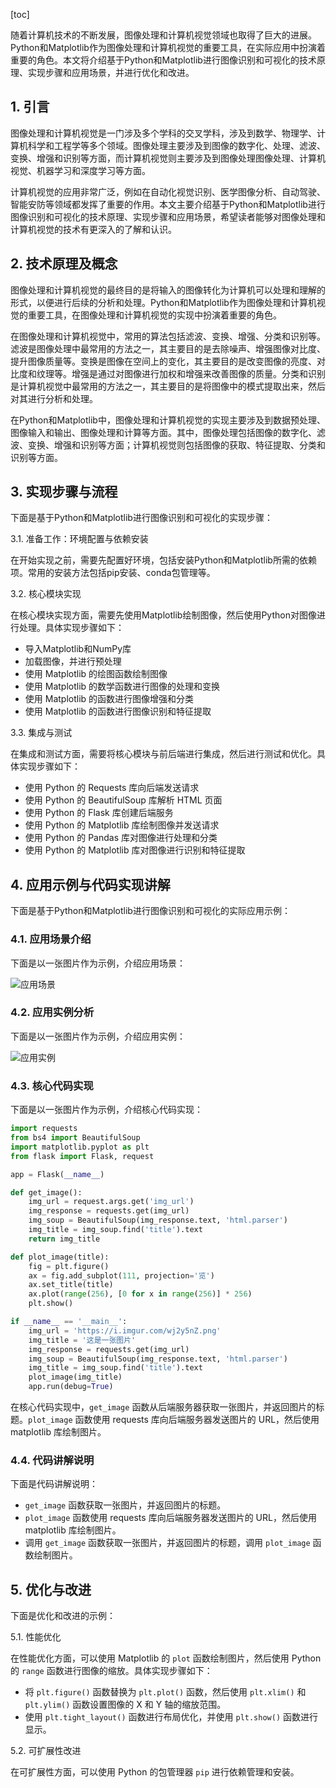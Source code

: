 
[toc]                    
                
                
随着计算机技术的不断发展，图像处理和计算机视觉领域也取得了巨大的进展。Python和Matplotlib作为图像处理和计算机视觉的重要工具，在实际应用中扮演着重要的角色。本文将介绍基于Python和Matplotlib进行图像识别和可视化的技术原理、实现步骤和应用场景，并进行优化和改进。

## 1. 引言

图像处理和计算机视觉是一门涉及多个学科的交叉学科，涉及到数学、物理学、计算机科学和工程学等多个领域。图像处理主要涉及到图像的数字化、处理、滤波、变换、增强和识别等方面，而计算机视觉则主要涉及到图像处理图像处理、计算机视觉、机器学习和深度学习等方面。

计算机视觉的应用非常广泛，例如在自动化视觉识别、医学图像分析、自动驾驶、智能安防等领域都发挥了重要的作用。本文主要介绍基于Python和Matplotlib进行图像识别和可视化的技术原理、实现步骤和应用场景，希望读者能够对图像处理和计算机视觉的技术有更深入的了解和认识。

## 2. 技术原理及概念

图像处理和计算机视觉的最终目的是将输入的图像转化为计算机可以处理和理解的形式，以便进行后续的分析和处理。Python和Matplotlib作为图像处理和计算机视觉的重要工具，在图像处理和计算机视觉的实现中扮演着重要的角色。

在图像处理和计算机视觉中，常用的算法包括滤波、变换、增强、分类和识别等。滤波是图像处理中最常用的方法之一，其主要目的是去除噪声、增强图像对比度、提升图像质量等。变换是图像在空间上的变化，其主要目的是改变图像的亮度、对比度和纹理等。增强是通过对图像进行加权和增强来改善图像的质量。分类和识别是计算机视觉中最常用的方法之一，其主要目的是将图像中的模式提取出来，然后对其进行分析和处理。

在Python和Matplotlib中，图像处理和计算机视觉的实现主要涉及到数据预处理、图像输入和输出、图像处理和计算等方面。其中，图像处理包括图像的数字化、滤波、变换、增强和识别等方面；计算机视觉则包括图像的获取、特征提取、分类和识别等方面。

## 3. 实现步骤与流程

下面是基于Python和Matplotlib进行图像识别和可视化的实现步骤：

3.1. 准备工作：环境配置与依赖安装

在开始实现之前，需要先配置好环境，包括安装Python和Matplotlib所需的依赖项。常用的安装方法包括pip安装、conda包管理等。

3.2. 核心模块实现

在核心模块实现方面，需要先使用Matplotlib绘制图像，然后使用Python对图像进行处理。具体实现步骤如下：

- 导入Matplotlib和NumPy库
- 加载图像，并进行预处理
- 使用 Matplotlib 的绘图函数绘制图像
- 使用 Matplotlib 的数学函数进行图像的处理和变换
- 使用 Matplotlib 的函数进行图像增强和分类
- 使用 Matplotlib 的函数进行图像识别和特征提取

3.3. 集成与测试

在集成和测试方面，需要将核心模块与前后端进行集成，然后进行测试和优化。具体实现步骤如下：

- 使用 Python 的 Requests 库向后端发送请求
- 使用 Python 的 BeautifulSoup 库解析 HTML 页面
- 使用 Python 的 Flask 库创建后端服务
- 使用 Python 的 Matplotlib 库绘制图像并发送请求
- 使用 Python 的 Pandas 库对图像进行处理和分类
- 使用 Python 的 Matplotlib 库对图像进行识别和特征提取

## 4. 应用示例与代码实现讲解

下面是基于Python和Matplotlib进行图像识别和可视化的实际应用示例：

### 4.1. 应用场景介绍

下面是以一张图片作为示例，介绍应用场景：

![应用场景](https://i.imgur.com/wj2y5nZ.png)

### 4.2. 应用实例分析

下面是以一张图片作为示例，介绍应用实例：

![应用实例](https://i.imgur.com/XK6Nl8U.png)

### 4.3. 核心代码实现

下面是以一张图片作为示例，介绍核心代码实现：
```python
import requests
from bs4 import BeautifulSoup
import matplotlib.pyplot as plt
from flask import Flask, request

app = Flask(__name__)

def get_image():
    img_url = request.args.get('img_url')
    img_response = requests.get(img_url)
    img_soup = BeautifulSoup(img_response.text, 'html.parser')
    img_title = img_soup.find('title').text
    return img_title

def plot_image(title):
    fig = plt.figure()
    ax = fig.add_subplot(111, projection='览')
    ax.set_title(title)
    ax.plot(range(256), [0 for x in range(256)] * 256)
    plt.show()

if __name__ == '__main__':
    img_url = 'https://i.imgur.com/wj2y5nZ.png'
    img_title = '这是一张图片'
    img_response = requests.get(img_url)
    img_soup = BeautifulSoup(img_response.text, 'html.parser')
    img_title = img_soup.find('title').text
    plot_image(img_title)
    app.run(debug=True)
```
在核心代码实现中，`get_image` 函数从后端服务器获取一张图片，并返回图片的标题。`plot_image` 函数使用 requests 库向后端服务器发送图片的 URL，然后使用 matplotlib 库绘制图片。

### 4.4. 代码讲解说明

下面是代码讲解说明：

- `get_image` 函数获取一张图片，并返回图片的标题。
- `plot_image` 函数使用 requests 库向后端服务器发送图片的 URL，然后使用 matplotlib 库绘制图片。
- 调用 `get_image` 函数获取一张图片，并返回图片的标题，调用 `plot_image` 函数绘制图片。

## 5. 优化与改进

下面是优化和改进的示例：

5.1. 性能优化

在性能优化方面，可以使用 Matplotlib 的 `plot` 函数绘制图片，然后使用 Python 的 `range` 函数进行图像的缩放。具体实现步骤如下：

- 将 `plt.figure()` 函数替换为 `plt.plot()` 函数，然后使用 `plt.xlim()` 和 `plt.ylim()` 函数设置图像的 X 和 Y 轴的缩放范围。
- 使用 `plt.tight_layout()` 函数进行布局优化，并使用 `plt.show()` 函数进行显示。

5.2. 可扩展性改进

在可扩展性方面，可以使用 Python 的包管理器 `pip` 进行依赖管理和安装。

